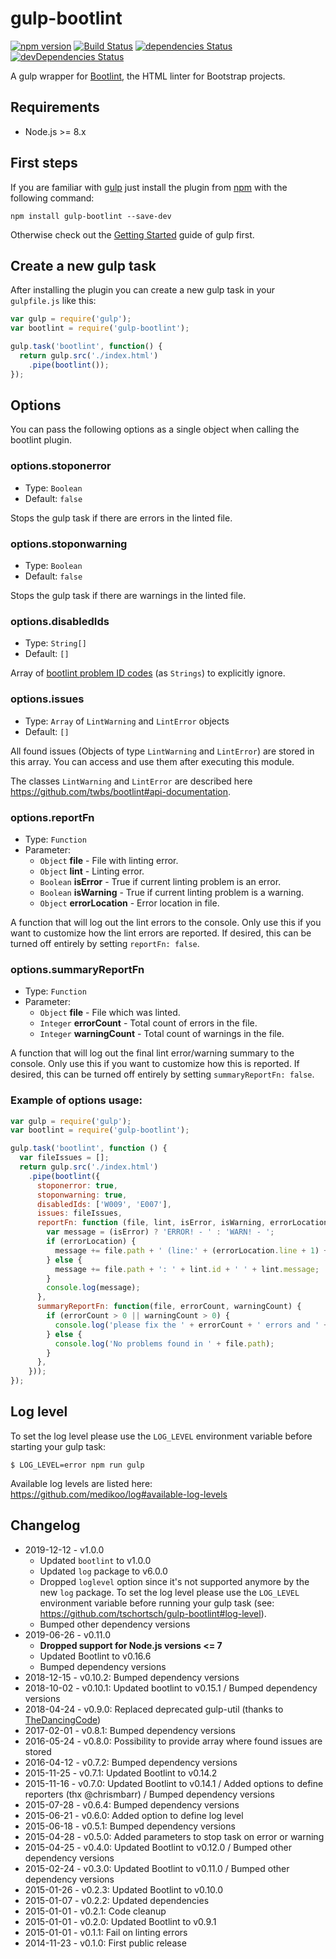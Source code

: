 # gulp-bootlint
[![npm version](https://badge.fury.io/js/gulp-bootlint.svg)](https://badge.fury.io/js/gulp-bootlint)
[![Build Status](https://travis-ci.org/tschortsch/gulp-bootlint.svg?branch=master)](https://travis-ci.org/tschortsch/gulp-bootlint)
[![dependencies Status](https://david-dm.org/tschortsch/gulp-bootlint/status.svg)](https://david-dm.org/tschortsch/gulp-bootlint)
[![devDependencies Status](https://david-dm.org/tschortsch/gulp-bootlint/dev-status.svg)](https://david-dm.org/tschortsch/gulp-bootlint?type=dev)

A gulp wrapper for [Bootlint](https://github.com/twbs/bootlint), the HTML linter for Bootstrap projects.

## Requirements

* Node.js >= 8.x

## First steps

If you are familiar with [gulp](https://gulpjs.com/) just install the plugin from [npm](https://npmjs.org/package/gulp-bootlint) with the following command:

```
npm install gulp-bootlint --save-dev
```

Otherwise check out the [Getting Started](https://github.com/gulpjs/gulp/blob/master/docs/getting-started.md#getting-started) guide of gulp first.

## Create a new gulp task

After installing the plugin you can create a new gulp task in your `gulpfile.js` like this:

```javascript
var gulp = require('gulp');
var bootlint = require('gulp-bootlint');

gulp.task('bootlint', function() {
  return gulp.src('./index.html')
    .pipe(bootlint());
});
```

## Options

You can pass the following options as a single object when calling the bootlint plugin.

### options.stoponerror

* Type: `Boolean`
* Default: `false`

Stops the gulp task if there are errors in the linted file.

### options.stoponwarning

* Type: `Boolean`
* Default: `false`

Stops the gulp task if there are warnings in the linted file.

### options.disabledIds

* Type: `String[]`
* Default: `[]`

Array of [bootlint problem ID codes](https://github.com/twbs/bootlint/wiki) (as `Strings`) to explicitly ignore.

### options.issues

* Type: `Array` of `LintWarning` and `LintError` objects
* Default: `[]`

All found issues (Objects of type `LintWarning` and `LintError`) are stored in this array.
You can access and use them after executing this module.

The classes `LintWarning` and `LintError` are described here https://github.com/twbs/bootlint#api-documentation.

### options.reportFn

* Type: `Function`
* Parameter:
  * `Object` **file** - File with linting error.
  * `Object` **lint** - Linting error.
  * `Boolean` **isError** - True if current linting problem is an error.
  * `Boolean` **isWarning** - True if current linting problem is a warning.
  * `Object` **errorLocation** - Error location in file.

A function that will log out the lint errors to the console. Only use this if you want to customize how the lint errors are reported.
If desired, this can be turned off entirely by setting `reportFn: false`.

### options.summaryReportFn

* Type: `Function`
* Parameter:
  * `Object` **file** - File which was linted.
  * `Integer` **errorCount** - Total count of errors in the file.
  * `Integer` **warningCount** - Total count of warnings in the file.

A function that will log out the final lint error/warning summary to the console. Only use this if you want to customize how this is reported.
If desired, this can be turned off entirely by setting `summaryReportFn: false`.

### Example of options usage:

```javascript
var gulp = require('gulp');
var bootlint = require('gulp-bootlint');

gulp.task('bootlint', function () {
  var fileIssues = [];
  return gulp.src('./index.html')
    .pipe(bootlint({
      stoponerror: true,
      stoponwarning: true,
      disabledIds: ['W009', 'E007'],
      issues: fileIssues,
      reportFn: function (file, lint, isError, isWarning, errorLocation) {
        var message = (isError) ? 'ERROR! - ' : 'WARN! - ';
        if (errorLocation) {
          message += file.path + ' (line:' + (errorLocation.line + 1) + ', col:' + (errorLocation.column + 1) + ') [' + lint.id + '] ' + lint.message;
        } else {
          message += file.path + ': ' + lint.id + ' ' + lint.message;
        }
        console.log(message);
      },
      summaryReportFn: function(file, errorCount, warningCount) {
        if (errorCount > 0 || warningCount > 0) {
          console.log('please fix the ' + errorCount + ' errors and ' + warningCount + ' warnings in ' + file.path);
        } else {
          console.log('No problems found in ' + file.path);
        }
      },
    }));
});
```

## Log level

To set the log level please use the `LOG_LEVEL` environment variable before starting your gulp task:

```
$ LOG_LEVEL=error npm run gulp
```

Available log levels are listed here: https://github.com/medikoo/log#available-log-levels

## Changelog

* 2019-12-12 - v1.0.0
    * Updated `bootlint` to v1.0.0
    * Updated `log` package to v6.0.0
    * Dropped `loglevel` option since it's not supported anymore by the new `log` package.
      To set the log level please use the `LOG_LEVEL` environment variable before running your gulp task (see: https://github.com/tschortsch/gulp-bootlint#log-level).
    * Bumped other dependency versions
* 2019-06-26 - v0.11.0
    * **Dropped support for Node.js versions <= 7**
    * Updated Bootlint to v0.16.6
    * Bumped dependency versions
* 2018-12-15 - v0.10.2: Bumped dependency versions
* 2018-10-02 - v0.10.1: Updated bootlint to v0.15.1 / Bumped dependency versions
* 2018-04-24 - v0.9.0: Replaced deprecated gulp-util (thanks to [TheDancingCode](https://github.com/TheDancingCode))
* 2017-02-01 - v0.8.1: Bumped dependency versions
* 2016-05-24 - v0.8.0: Possibility to provide array where found issues are stored
* 2016-04-12 - v0.7.2: Bumped dependency versions
* 2015-11-25 - v0.7.1: Updated Bootlint to v0.14.2
* 2015-11-16 - v0.7.0: Updated Bootlint to v0.14.1 / Added options to define reporters (thx @chrismbarr) / Bumped dependency versions
* 2015-07-28 - v0.6.4: Bumped dependency versions
* 2015-06-21 - v0.6.0: Added option to define log level
* 2015-06-18 - v0.5.1: Bumped dependency versions
* 2015-04-28 - v0.5.0: Added parameters to stop task on error or warning
* 2015-04-25 - v0.4.0: Updated Bootlint to v0.12.0 / Bumped other dependency versions
* 2015-02-24 - v0.3.0: Updated Bootlint to v0.11.0 / Bumped other dependency versions
* 2015-01-26 - v0.2.3: Updated Bootlint to v0.10.0
* 2015-01-07 - v0.2.2: Updated dependencies
* 2015-01-01 - v0.2.1: Code cleanup
* 2015-01-01 - v0.2.0: Updated Bootlint to v0.9.1
* 2015-01-01 - v0.1.1: Fail on linting errors
* 2014-11-23 - v0.1.0: First public release
